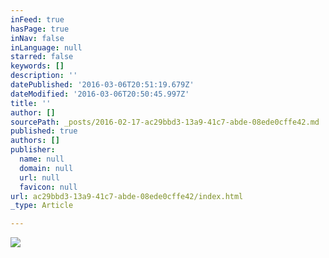 ```yaml
---
inFeed: true
hasPage: true
inNav: false
inLanguage: null
starred: false
keywords: []
description: ''
datePublished: '2016-03-06T20:51:19.679Z'
dateModified: '2016-03-06T20:50:45.997Z'
title: ''
author: []
sourcePath: _posts/2016-02-17-ac29bbd3-13a9-41c7-abde-08ede0cffe42.md
published: true
authors: []
publisher:
  name: null
  domain: null
  url: null
  favicon: null
url: ac29bbd3-13a9-41c7-abde-08ede0cffe42/index.html
_type: Article

---
```

![](https://s3-us-west-2.amazonaws.com/the-grid-img/p/c25547940d8a05a326834c8b205102aad250c5ee.jpg)